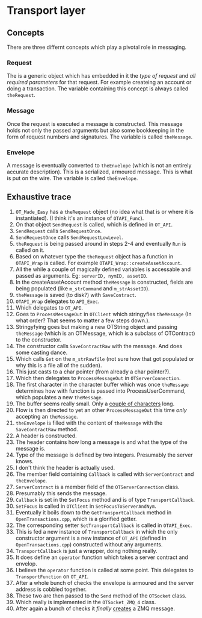 # Transport layer

## Concepts
There are three differnt concepts which play a pivotal role in messaging.

### Request
The is a generic object which has embedded in it the _type of request_ and _all required parameters_ for that request. For example createing an account or doing a transaction. The variable containing this concept is always called `theRequest`.

### Message
Once the request is executed a message is constructed. This message holds not only the passed arguments but also some bookkeeping in the form of request numbers and signatures. The variable is called `theMessage`.

### Envelope
A message is eventually converted to `theEnvelope` (which is not an entirely accurate description). This is a serialized, armoured message. This is what is put on the wire. The variable is called `theEnvelope`.

## Exhaustive trace

1. `OT_Made_Easy` has a `theRequest` object (no idea what that is or where it is instantiated). (I think it's an instance of `OTAPI_Func`).
2. On that object `SendRequest` is called, which is defined in `OT_API`.
3. `SendRequest` calls `SendRequestOnce`.
4. `SendRequestOnce` calls `SendRequestLowLevel`.
5. `theRequest` is being passed around in steps 2-4 and eventually `Run` is called on it.
6. Based on whatever type the `theRequest` object has a function in `OTAPI_Wrap` is called. For example `OTAPI_Wrap::createAssetAccount`.
7. All the while a couple of magically defined variables is accessable and passed as arguments. Eg: `serverID, nymID, assetID`.
8. In the createAssetAccount method `theMessage` is constructed, fields are being populated (like `m_strCommand` and `m_strAssetID`).
9. `theMessage` is saved (to disk?) with `SaveContract`.
10. `OTAPI_Wrap` delegates to `API_Exec`.
11. Which delegates to `OT_API`.
12. Goes to `ProcessMessageOut` in `OTClient` which stringyfies `theMessage` (In what order? That seems to matter a few steps down.).
  1. Stringyfying goes but making a new OTString object and passing `theMessage` (which is an OTMessage, which is a subclass of OTContract) to the constructor.
  2. The constructor calls `SaveContractRaw` with the message. And does some casting dance.
  3. Which calls `Get` on the `m_strRawfile` (not sure how that got populated or why this is a file all of the sudden).
  4. This just casts to a char pointer (from already a char pointer?).
13. Which then delegates to `ProcessMessageOut` in `OTServerConnection`.
14. The first character in the character buffer which was once `theMessage` determines how with function is passed into ProcessUserCommand, which populates a new `theMessage`.
  1. The buffer seems really small. Only a [couple of characters](https://github.com/Open-Transactions/opentxs/blob/a29d030669b87308509ee0c29a6016f39c7fa6e0/src/client/OTServerConnection.cpp#L833) long.
15. Flow is then directed to yet an other `ProcessMessageOut` this time _only_ accepting an `theMessage`.
16. `theEnvelope` is filled with the content of `theMessage` with the `SaveContractRaw` method.
17. A header is constructed.
  1. The header contains how long a message is and what the type of the message is.
  2. Type of the message is defined by two integers. Presumably the server knows.
  3. I don't think the header is actually used.
18. The member field containing `Callback` is called with `ServerContract` and `theEnvelope`.
  1. `ServerContract` is a member field of the `OTServerConnection` class.
  2. Presumably this sends the message.
19. `Callback` is set in the `SetFocus` method and is of type `TransportCallback`.
20. `SetFocus` is called in `OTClient` in `SetFocusToServerAndNym`.
21. Eventually it boils down to the `GetTransportCallback` method in `OpenTransactions.cpp`, which is a glorified getter.
22. The corresponding setter `SetTransportCallback` is called in `OTAPI_Exec`.
23. This is fed a new instance of `TransportCallback` in which the only constructor argument is a new instance of `OT_API` (defined in `OpenTransactions.cpp`) constructed without any arguments.
  1. `TransportCallback` is just a wrapper, doing nothing really.
  2. It does define an `operator` function which takes a server contract and envelop.
24. I believe the `operator` function is called at some point. This delegates to `TransportFunction` on `OT_API`.
25. After a whole bunch of checks the envelope is armoured and the server address is cobbled together.
26. These two are then passed to the `Send` method of the `OTSocket` class.
27. Which really is implemented in the `OTSocket_ZMQ_4` class.
28. After again a bunch of checks it _finally_ [creates](https://github.com/Open-Transactions/opentxs/blob/aea45331aa5b567fdee8500f90629e1a0046be8e/src/ext/Socket_ZMQ4.cpp#L422) a ZMQ message.
